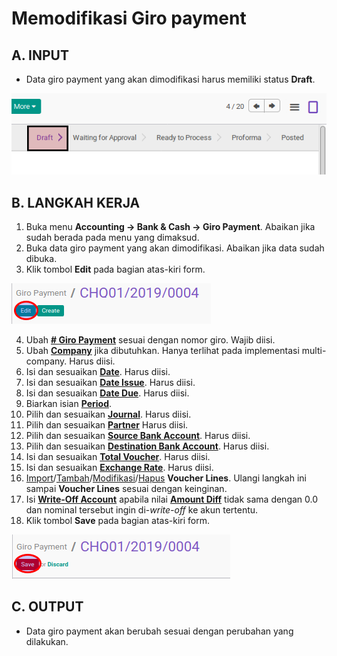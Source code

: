 # Memodifikasi Giro payment

## A. INPUT

* Data giro payment yang akan dimodifikasi harus memiliki status **Draft**.

![](../../img/giro-payment/status-draft.png)

## B. LANGKAH KERJA

1. Buka menu **Accounting -> Bank & Cash -> Giro Payment**. Abaikan jika sudah berada pada menu yang dimaksud.
2. Buka data giro payment yang akan dimodifikasi. Abaikan jika data sudah dibuka.
3. Klik tombol **Edit** pada bagian atas-kiri form.

![](../../img/giro-payment/tombol-edit.png)

4. Ubah **[# Giro Payment](./penjelasan.md#field-name)** sesuai dengan nomor giro. Wajib diisi.
5. Ubah **[Company](./penjelasan.md#field-company)** jika dibutuhkan. Hanya terlihat pada implementasi multi-company. Harus diisi.
6. Isi dan sesuaikan **[Date](./penjelasan.md#field-date)**. Harus diisi.
7. Isi dan sesuaikan **[Date Issue](./penjelasan.md#field-date-issue)**. Harus diisi.
8. Isi dan sesuaikan **[Date Due](./penjelasan.md#field-date-due)**. Harus diisi.
9. Biarkan isian **[Period](./penjelasan.md#field-period)**.
10. Pilih dan sesuaikan **[Journal](./penjelasan.md#field-journal)**. Harus diisi.
11. Pilih dan sesuaikan **[Partner](./penjelasan.md#field-partner)** Harus diisi.
12. Pilih dan sesuaikan **[Source Bank Account](./penjelasan.md#field-source-account)**. Harus diisi.
13. Pilih dan sesuaikan **[Destination Bank Account](./penjelasan.md#field-destination-account)**. Harus diisi.
14. Isi dan sesuaikan **[Total Voucher](./penjelasan.md#field-total-voucher)**. Harus diisi.
15. Isi dan sesuaikan **[Exchange Rate](./penjelasan.md#field-exchange-rate)**. Harus diisi.
16. <a name="l16">[Import](./membuat-detail-import.md)/[Tambah](./membuat-detail-manual.md)/[Modifikasi](./line-modifikasi.md)/[Hapus](./line-hapus.md) **Voucher Lines**</a>. Ulangi langkah ini sampai **Voucher Lines** sesuai dengan keinginan.
17. <a name="langkah-17">Isi</a> **[Write-Off Account](./penjelasan.md#field-writeoff-account)** apabila nilai **[Amount Diff](./penjelasan.md#field-amount-diff)** tidak sama dengan 0.0 dan nominal tersebut ingin di-*write-off* ke akun tertentu.
18. Klik tombol **Save** pada bagian atas-kiri form.

![](../../img/giro-payment/tombol-save.png)

## C. OUTPUT

* Data giro payment akan berubah sesuai dengan perubahan yang dilakukan.
